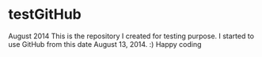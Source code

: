 testGitHub
==========

August 2014 This is the repository I created for testing purpose.
I started to use GitHub from this date August 13, 2014. :)
Happy coding

